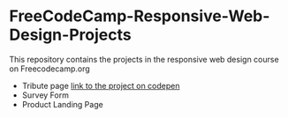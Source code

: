 # FreeCodeCamp-Responsive-Web-Design-Projects

This repository contains the projects in the responsive web design course on Freecodecamp.org 

* Tribute page 	[link to the project on codepen](https://codepen.io/moro-afriyie/pen/wvJrwXy)
* Survey Form
* Product Landing Page
